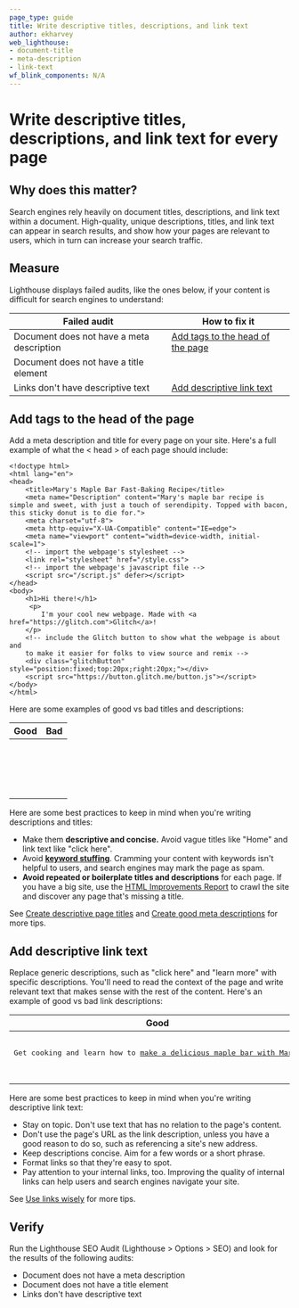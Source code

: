 ```yaml
---
page_type: guide
title: Write descriptive titles, descriptions, and link text
author: ekharvey
web_lighthouse:
- document-title
- meta-description
- link-text
wf_blink_components: N/A
---
```


# Write descriptive titles, descriptions, and link text for every page

## Why does this matter?

Search engines rely heavily on document titles, descriptions, and link text
within a document. High-quality, unique descriptions, titles, and link text can
appear in search results, and show how your pages are relevant to users, which
in turn can increase your search traffic.

## Measure

Lighthouse displays failed audits, like the ones below, if your content is difficult for
search engines to understand:

<table>
<thead>
<tr>
<th><strong>Failed audit</strong></th>
<th><strong>How to fix it</strong></th>
</tr>
</thead>
<tbody>
<tr>
<td>Document does not have a meta description</td>
<td><a href="#heading=h.bibhbabq2c0g">Add tags to the head of the
page</a></td>
</tr>
<tr>
<td>Document does not have a title element</td>
<td></td>
</tr>
<tr>
<td>Links don't have descriptive text</td>
<td><a href="#heading=h.ttumb1mttv00">Add descriptive link text</a></td>
</tr>
</tbody>
</table>

## Add tags to the head of the page

Add a meta description and title for every page on your site. Here's a full
example of what the < head > of each page should include:

```
<!doctype html>
<html lang="en">
<head>
    <title>Mary's Maple Bar Fast-Baking Recipe</title>
    <meta name="Description" content="Mary's maple bar recipe is simple and sweet, with just a touch of serendipity. Topped with bacon, this sticky donut is to die for.">
    <meta charset="utf-8">
    <meta http-equiv="X-UA-Compatible" content="IE=edge">
    <meta name="viewport" content="width=device-width, initial-scale=1">
    <!-- import the webpage's stylesheet -->
    <link rel="stylesheet" href="/style.css">
    <!-- import the webpage's javascript file -->
    <script src="/script.js" defer></script>
</head>
<body>
    <h1>Hi there!</h1>   
     <p>
        I'm your cool new webpage. Made with <a href="https://glitch.com">Glitch</a>!
    </p>
    <!-- include the Glitch button to show what the webpage is about and
    to make it easier for folks to view source and remix -->
    <div class="glitchButton" style="position:fixed;top:20px;right:20px;"></div>
    <script src="https://button.glitch.me/button.js"></script>
</body>
</html>
```

Here are some examples of good vs bad titles and descriptions:

<table>
<thead>
<tr>
<th><strong>Good</strong></th>
<th><strong>Bad</strong></th>
</tr>
</thead>
<tbody>
<tr>
<td><p><pre>
<title>Mary's Maple Bar Fast-Baking Recipe</title>
</pre></p>

</td>
<td><p><pre>
<title>Donut recipe</title>
</pre></p>

</td>
</tr>
<tr>
<td><p><pre>
<meta name="Description" content="Mary's maple bar recipe is simple and sweet, with just a touch of serendipity. Topped with bacon, this sticky donut is to die for.">
</pre></p>

</td>
<td><p><pre>
<meta name="Description" content="Maple bar recipe.">
</pre></p>

</td>
</tr>
</tbody>
</table>

Here are some best practices to keep in mind when you're writing descriptions
and titles:

+  Make them **descriptive and concise.** Avoid vague titles like "Home" and
    link text like "click here".
+  Avoid [**keyword
    stuffing**](https://support.google.com/webmasters/answer/66358). Cramming
    your content with keywords isn't helpful to users, and search engines may
    mark the page as spam.
+  **Avoid repeated or boilerplate titles and descriptions** for each page. If you
    have a big site, use the
    [HTML Improvements Report](https://support.google.com/webmasters/answer/80407)
    to crawl the site and discover any page that's missing a title.

See
[Create descriptive page titles](https://support.google.com/webmasters/answer/35624)
and
[Create good meta descriptions](https://support.google.com/webmasters/answer/35624#1)
for more tips.

## Add descriptive link text

Replace generic descriptions, such as "click here" and "learn more" with
specific descriptions. You'll need to read the context of the page and write
relevant text that makes sense with the rest of the content. Here's an example
of good vs bad link descriptions:

<table>
<thead>
<tr>
<th><strong>Good</strong></th>
<th><strong>Bad</strong></th>
</tr>
</thead>
<tbody>
<tr>
<td><p><pre>
<p>Get cooking and learn how to <a href="https://donut-be-crazy.com/recipes/maple-bar-recipe">make a delicious maple bar with Mary</a>!</p>
</pre></p>

</td>
<td><p><pre>
<p>Get cooking and learn how to make a maple bar <a href="https://donut-be-crazy.com/recipes/maple-bar-recipe">here</a></p>.
</pre></p>

</td>
</tr>
</tbody>
</table>

Here are some best practices to keep in mind when you're writing descriptive
link text:

+  Stay on topic. Don't use text that has no relation to the page's content.
+  Don't use the page's URL as the link description, unless you have a good
    reason to do so, such as referencing a site's new address.
+  Keep descriptions concise. Aim for a few words or a short phrase.
+  Format links so that they're easy to spot.
+  Pay attention to your internal links, too. Improving the quality of
    internal links can help users and search engines navigate your site.

See
[Use links wisely](https://support.google.com/webmasters/answer/7451184#optimize)
for more tips.

## Verify

Run the Lighthouse SEO Audit (Lighthouse > Options > SEO) and look for the
results of the following audits:

+  Document does not have a meta description
+  Document does not have a title element
+  Links don't have descriptive text

